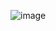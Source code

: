 ![image](https://user-images.githubusercontent.com/26472278/49392229-378aab80-f771-11e8-9319-eacb1a808218.png)
